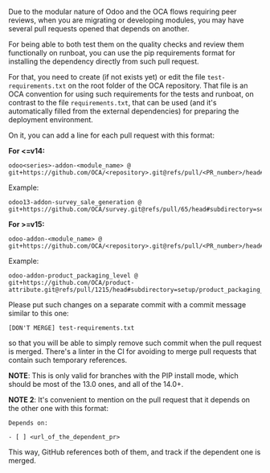 Due to the modular nature of Odoo and the OCA flows requiring peer reviews, when you are migrating or developing modules, you may have several pull requests opened that depends on another.

For being able to both test them on the quality checks and review them functionally on runboat, you can use the pip requirements format for installing the dependency directly from such pull request.

For that, you need to create (if not exists yet) or edit the file `test-requirements.txt` on the root folder of the OCA repository. That file is an OCA convention for using such requirements for the tests and runboat, on contrast to the file `requirements.txt`, that can be used (and it's automatically filled from the external dependencies) for preparing the deployment environment.

On it, you can add a line for each pull request with this format:

**For <=v14:**

```
odoo<series>-addon-<module_name> @ git+https://github.com/OCA/<repository>.git@refs/pull/<PR_number>/head#subdirectory=setup/<module_name>
```

Example:

```
odoo13-addon-survey_sale_generation @ git+https://github.com/OCA/survey.git@refs/pull/65/head#subdirectory=setup/survey_sale_generation
```

**For >=v15:**

```
odoo-addon-<module_name> @ git+https://github.com/OCA/<repository>.git@refs/pull/<PR_number>/head#subdirectory=setup/<module_name>
```

Example:

```
odoo-addon-product_packaging_level @ git+https://github.com/OCA/product-attribute.git@refs/pull/1215/head#subdirectory=setup/product_packaging_level
```

Please put such changes on a separate commit with a commit message similar to this one:

```
[DON'T MERGE] test-requirements.txt
```

so that you will be able to simply remove such commit when the pull request is merged. There's a linter in the CI for avoiding to merge pull requests that contain such temporary references.

**NOTE**: This is only valid for branches with the PIP install mode, which should be most of the 13.0 ones, and all of the 14.0+.

**NOTE 2**: It's convenient to mention on the pull request that it depends on the other one with this format:

```
Depends on:

- [ ] <url_of_the_dependent_pr>
```

This way, GitHub references both of them, and track if the dependent one is merged.